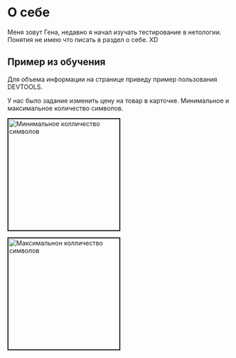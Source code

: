 # О себе

Меня зовут Гена, недавно я начал изучать тестирование в нетологии.
Понятия не имею что писать в раздел о себе. XD

## Пример из обучения

Для объема информации на странице приведу пример пользования DEVTOOLS.

У нас было задание изменить цену на товар в карточке. Минимальное и максимальное количество символов.

<img src="https://d3dehtdmp2rwcw.cloudfront.net/ms_536864/pg3WudrrJDsxARj1vF3kYnxBhAHXlt/%25D0%259A%25D0%25BE%25D1%2581%25D1%2582%25D1%258E%25D0%25BC%25D0%25BD%25D1%258B%25D0%25B9%2B%25D0%25BF%25D0%25B8%25D0%25B4%25D0%25B6%25D0%25B0%25D0%25BA%2B%25D1%2581%2B%25D0%25BC%25D0%25B8%25D0%25BA_____%25D1%2582%25D0%25BE%25D0%25BC%252C%2B%25D0%25BF%25D1%2580%25D1%258F%25D0%25BC%25D0%25BE%25D0%25B9%2B%25D1%2581%25D0%25B8%25D0%25BB%25D1%2583%25D1%258D%25D1%2582.png?Expires=1673098200&Signature=iiMkKcy~NKqQWOBm9elXJWSsguK5EsrUzIKjMMGUFuw0RF4wlHhy8wNymFywe5vJwzzqbGofXe~0DhrhnaaonsQV2zNk5OfBvLWiosNDmtu7QdRBGs0bh~B5rJHlRnRKFXEoJNk9x-n615AOc0eUbZdm20QCNDmhOuNxfbYQe1aiIWxeKZrxmY~6jR74KGzHhPsO0IK3ILnirpBqEf21zyUueLOdqpnKQZXG3shIeuUW0QMUYq95-I14hB0JTQwcPy7a9NcVyOiBUsri-lLQH-YsSO5xs8se1s~NnmIxMgoAJoA6pO1gSS~xbJVIiM~ZiUltGuRCfh6OLKGPZfnWvQ__&Key-Pair-Id=APKAJBCGYQYURKHBGCOA" width="250" alt="Минимальное колличество символов" border="2px solid #55c5e9"
    padding="15px"
    background="#666"
    margin-right="10px"
    margin-bottom="10px">

<img src="https://d3dehtdmp2rwcw.cloudfront.net/ms_536864/7GE7gFmHPtGYy62XWXjiOzfNbxTMLX/%25D0%259A%25D0%25BE%25D1%2581%25D1%2582%25D1%258E%25D0%25BC%25D0%25BD%25D1%258B%25D0%25B9%2B%25D0%25BF%25D0%25B8%25D0%25B4%25D0%25B6%25D0%25B0%25D0%25BA%2B%25D1%2581%2B%25D0%25BC%25D0%25B8%25D0%25BA_____%25D1%2582%25D0%25BE%25D0%25BC%252C%2B%25D0%25BF%25D1%2580%25D1%258F%25D0%25BC%25D0%25BE%25D0%25B9%2B%25D1%2581%25D0%25B8%25D0%25BB%25D1%2583%25D1%258D%25D1%2582.png?Expires=1673098200&Signature=VYKhFxW7Zb-qm1loV8q6ttP5UwQskF0aQ2jukT-c-tn0jlaPEneijTFWaQWkzmRDMq7UNM4oE219NganZWbUIcZjo7iOWLoapqNx3vuA8kCTOvNkQFYyfpaZBFFwv6-Mpma1UtR7sfjyZm3vtcnaeHe~t-XSBW1qtBa3Ib0SZE26VtTFRxCV27lIxnHZwkrCO8logFJjFhtteb3KhJwWa0j8JL7pSotntJLEH2vKOhHuj7x3Iu00oZb3OsDEYhGLFAcRwthkb57WhX1SrjyhTdS8FQRpDHaEr~nU~a5JvKgzzpcmPdV1mCznEQ56ji2IfUoRV4mDXLws1Jhf8pMYaw__&Key-Pair-Id=APKAJBCGYQYURKHBGCOA" width="250" alt="Максимальнон колличество символов" border="2px solid #55c5e9"
    padding="15px"
    background="#666"
    margin-right="10px"
    margin-bottom="10px">